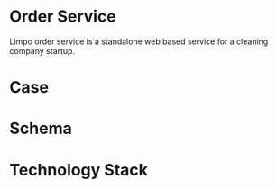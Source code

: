# Order Service
Limpo order service is a standalone web based service for a cleaning company startup.

# Case

# Schema

# Technology Stack
